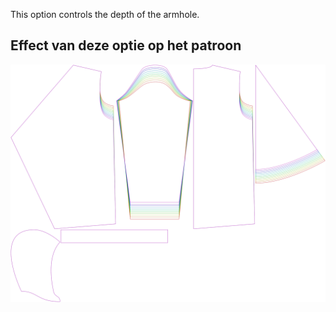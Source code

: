 
This option controls the depth of the armhole.


## Effect van deze optie op het patroon
![This image shows the effect of this option by superimposing several variants that have a different value for this option](yuri_armholedepthfactor_sample.svg "Effect of this option on the pattern")
